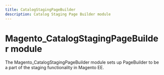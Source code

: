```yaml
---
title: CatalogStagingPageBuilder
description: Catalog Staging Page Builder module
---
```


# Magento_CatalogStagingPageBuilder module

The Magento_CatalogStagingPageBuilder module sets up PageBuilder to be a part of the staging functionality in Magento EE.
